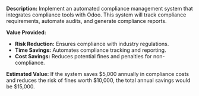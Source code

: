 **Description:**
Implement an automated compliance management system that integrates compliance tools with Odoo. This system will track compliance requirements, automate audits, and generate compliance reports.

**Value Provided:**
- **Risk Reduction:** Ensures compliance with industry regulations.
- **Time Savings:** Automates compliance tracking and reporting.
- **Cost Savings:** Reduces potential fines and penalties for non-compliance.

**Estimated Value:**
If the system saves $5,000 annually in compliance costs and reduces the risk of fines worth $10,000, the total annual savings would be $15,000.